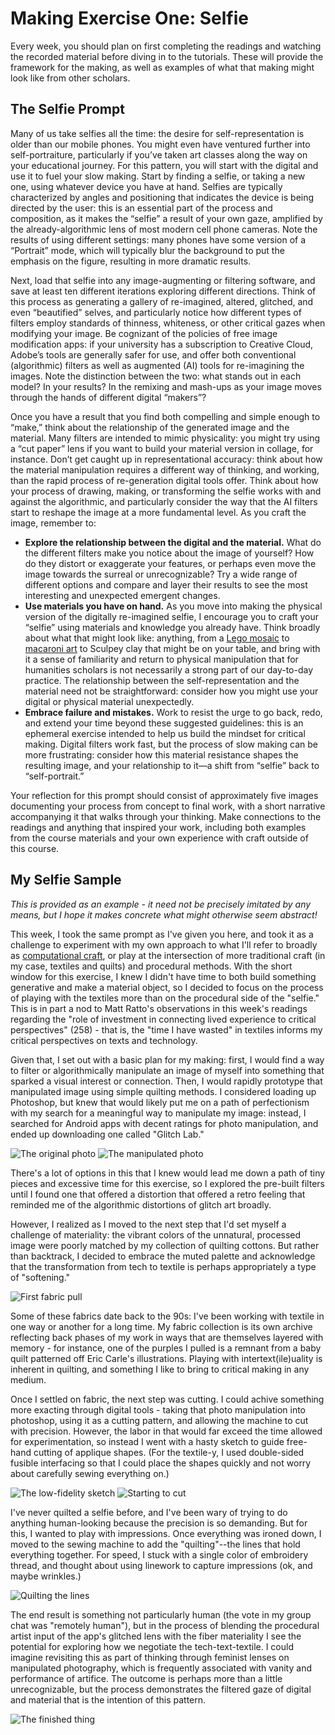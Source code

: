 # Making Exercise One: Selfie

Every week, you should plan on first completing the readings and watching the recorded material before diving in to the tutorials. These will provide the framework for the making, as well as examples of what that making might look like from other scholars. 

## The Selfie Prompt

Many of us take selfies all the time: the desire for self-representation is older than our mobile phones. You might even have ventured further into self-portraiture, particularly if you’ve taken art classes along the way on your educational journey. For this pattern, you will start with the digital and use it to fuel your slow making. Start by finding a selfie, or taking a new one, using whatever device you have at hand. Selfies are typically characterized by angles and positioning that indicates the device is being directed by the user: this is an essential part of the process and composition, as it makes the “selfie” a result of your own gaze, amplified by the already-algorithmic lens of most modern cell phone cameras. Note the results of using different settings: many phones have some version of a “Portrait” mode, which will typically blur the background to put the emphasis on the figure, resulting in more dramatic results.

Next, load that selfie into any image-augmenting or filtering software, and save at least ten different iterations exploring different directions. Think of this process as generating a gallery of re-imagined, altered, glitched, and even “beautified” selves, and particularly notice how different types of filters employ standards of thinness, whiteness, or other critical gazes when modifying your image. Be cognizant of the policies of free image modification apps: if your university has a subscription to Creative Cloud, Adobe’s tools are generally safer for use, and offer both conventional (algorithmic) filters as well as augmented (AI) tools for re-imagining the images. Note the distinction between the two: what stands out in each model? In your results? In the remixing and mash-ups as your image moves through the hands of different digital “makers”?

Once you have a result that you find both compelling and simple enough to “make,” think about the relationship of the generated image and the material. Many filters are intended to mimic physicality: you might try using a “cut paper” lens if you want to build your material version in collage, for instance. Don’t get caught up in representational accuracy: think about how the material manipulation requires a different way of thinking, and working, than the rapid process of re-generation digital tools offer. Think about how your process of drawing, making, or transforming the selfie works with and against the algorithmic, and particularly consider the way that the AI filters start to reshape the image at a more fundamental level. As you craft the image, remember to:


- **Explore the relationship between the digital and the material.** What do the different filters make you notice about the image of yourself? How do they distort or exaggerate your features, or perhaps even move the image towards the surreal or unrecognizable? Try a wide range of different options and compare and layer their results to see the most interesting and unexpected emergent changes.
- **Use materials you have on hand.** As you move into making the physical version of the digitally re-imagined selfie, I encourage you to craft your “selfie” using materials and knowledge you already have. Think broadly about what that might look like: anything, from a [Lego mosaic](https://www.brothers-brick.com/2020/07/01/lego-art-revealed-as-mosaics-of-the-beatles-marilyn-monroe-star-wars-sith-and-iron-man-news/) to [macaroni art](https://www.boothbayregister.com/article/memory-bench-proposed-boothbay-harbor-artist/9953) to Sculpey clay that might be on your table, and bring with it a sense of familiarity and return to physical manipulation that for humanities scholars is not necessarily a strong part of our day-to-day practice. The relationship between the self-representation and the material need not be straightforward: consider how you might use your digital or physical material unexpectedly. 
- **Embrace failure and mistakes.** Work to resist the urge to go back, redo, and extend your time beyond these suggested guidelines: this is an ephemeral exercise intended to help us build the mindset for critical making. Digital filters work fast, but the process of slow making can be more frustrating: consider how this material resistance shapes the resulting image, and your relationship to it—a shift from “selfie” back to “self-portrait.”

Your reflection for this prompt should consist of approximately five images documenting your process from concept to final work, with a short narrative accompanying it that walks through your thinking. Make connections to the readings and anything that inspired your work, including both examples from the course materials and your own experience with craft outside of this course.

## My Selfie Sample

*This is provided as an example - it need not be precisely imitated by any means, but I hope it makes concrete what might otherwise seem abstract!*

This week, I took the same prompt as I've given you here, and took it as a challenge to experiment with my own approach to what I'll refer to broadly as [computational craft](https://www.youtube.com/watch?v=mwtKiwQxyKY), or play at the intersection of more traditional craft (in my case, textiles and quilts) and procedural methods. With the short window for this exercise, I knew I didn't have time to both build something generative and make a material object, so I decided to focus on the process of playing with the textiles more than on the procedural side of the "selfie." This is in part a nod to Matt Ratto's observations in this week's readings regarding the "role of investment in connecting lived experience to critical perspectives" (258) - that is, the "time I have wasted" in textiles informs my critical perspectives on texts and technology.

Given that, I set out with a basic plan for my making: first, I would find a way to filter or algorithmically manipulate an image of myself into something that sparked a visual interest or connection. Then, I would rapidly prototype that manipulated image using simple quilting methods. I considered loading up Photoshop, but knew that would likely put me on a path of perfectionism with my search for a meaningful way to manipulate my image: instead, I searched for Android apps with decent ratings for photo manipulation, and ended up downloading one called "Glitch Lab."

![The original photo](../img/original.jpg)
![The manipulated photo](../img/glitched.png)

There's a lot of options in this that I knew would lead me down a path of tiny pieces and excessive time for this exercise, so I explored the pre-built filters until I found one that offered a distortion that offered a retro feeling that reminded me of the algorithmic distortions of glitch art broadly.

However, I realized as I moved to the next step that I'd set myself a challenge of materiality: the vibrant colors of the unnatural, processed image were poorly matched by my collection of quilting cottons. But rather than backtrack, I decided to embrace the muted palette and acknowledge that the transformation from tech to textile is perhaps appropriately a type of "softening."

![First fabric pull](../img/fabric.jpg)

Some of these fabrics date back to the 90s: I've been working with textile in one way or another for a long time. My fabric collection is its own archive reflecting back phases of my work in ways that are themselves layered with memory - for instance, one of the purples I pulled is a remnant from a baby quilt patterned off Eric Carle's illustrations. Playing with intertext(ile)uality is inherent in quilting, and something I like to bring to critical making in any medium.

Once I settled on fabric, the next step was cutting. I could achive something more exacting through digital tools - taking that photo manipulation into photoshop, using it as a cutting pattern, and allowing the machine to cut with precision. However, the labor in that would far exceed the time allowed for experimentation, so instead I went with a hasty sketch to guide free-hand cutting of applique shapes. (For the textile-y, I used double-sided fusible interfacing so that I could place the shapes quickly and not worry about carefully sewing everything on.)

![The low-fidelity sketch](../img/sketch.jpg)
![Starting to cut](../img/cutting.jpg)

I've never quilted a selfie before, and I've been wary of trying to do anything human-looking because the precision is so demanding. But for this, I wanted to play with impressions. Once everything was ironed down, I moved to the sewing machine to add the "quilting"--the lines that hold everything together. For speed, I stuck with a single color of embroidery thread, and thought about using linework to capture impressions (ok, and maybe wrinkles.)

![Quilting the lines](../img/quilting.jpg)

The end result is something not particularly human (the vote in my group chat was "remotely human"), but in the process of blending the procedural artist input of the app's glitched lens with the fiber materiality I see the potential for exploring how we negotiate the tech-text-textile. I could imagine revisiting this as part of thinking through feminist lenses on manipulated photography, which is frequently associated with vanity and performance of artifice. The outcome is perhaps more than a little unrecognizable, but the process demonstrates the filtered gaze of digital and material that is the intention of this pattern.

![The finished thing](../img/complete.jpg)
